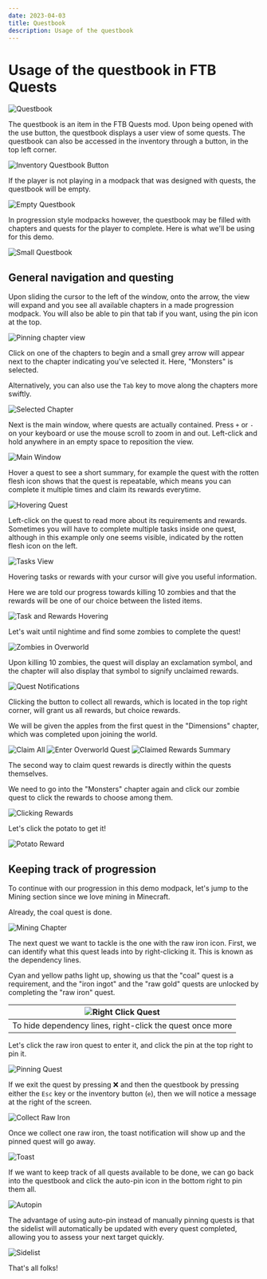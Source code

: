 ```yaml
---
date: 2023-04-03
title: Questbook
description: Usage of the questbook
---
```


# Usage of the questbook in FTB Quests

![Questbook](./images/questbook-usage/questbook.png "Questbook")

The questbook is an item in the FTB Quests mod. Upon being opened with the use button, the questbook displays a user view of some quests. The questbook can also be accessed in the inventory through a button, in the top left corner.

![Inventory Questbook Button](./images/questbook-usage/inventory-book.png "The questbook button inside the player inventory")

If the player is not playing in a modpack that was designed with quests, the questbook will be empty.

![Empty Questbook](./images/questbook-usage/empty-questbook.png "An empty questbook page")

In progression style modpacks however, the questbook may be filled with chapters and quests for the player to complete. Here is what we'll be using for this demo.

![Small Questbook](./images/questbook-usage/sample-questbook.png "A questbook filled with a few chapters and quests")

## General navigation and questing

Upon sliding the cursor to the left of the window, onto the arrow, the view will expand and you see all available chapters in a made progression modpack. You will also be able to pin that tab if you want, using the pin icon at the top.

![Pinning chapter view](./images/questbook-usage/arrow-to-open-chapters.png "Pinning the chapter view using the pin button")

Click on one of the chapters to begin and a small grey arrow will appear next to the chapter indicating you've selected it. Here, "Monsters" is selected.

Alternatively, you can also use the `Tab` key to move along the chapters more swiftly.

![Selected Chapter](./images/questbook-usage/select-chapter.png "The \"Monsters\" chapter is selected")

Next is the main window, where quests are actually contained. Press `+` or `-` on your keyboard or use the mouse scroll to zoom in and out. Left-click and hold anywhere in an empty space to reposition the view.

![Main Window](./images/questbook-usage/main-window.png "The main window of the \"Monsters\" chapter")

Hover a quest to see a short summary, for example the quest with the rotten flesh icon shows that the quest is repeatable, which means you can complete it multiple times and claim its rewards everytime.

![Hovering Quest](./images/questbook-usage/hover-zombie-quest.png "The quest is being hovered with the cursor")

Left-click on the quest to read more about its requirements and rewards. Sometimes you will have to complete multiple tasks inside one quest, although in this example only one seems visible, indicated by the rotten flesh icon on the left.

![Tasks View](./images/questbook-usage/kill-zombies-quest.gif "The tasks view of a quest")

Hovering tasks or rewards with your cursor will give you useful information.

Here we are told our progress towards killing 10 zombies and that the rewards will be one of our choice between the listed items.

![Task and Rewards Hovering](./images/questbook-usage/task-reward-hover.png "Hovering the tasks and rewards")

Let's wait until nightime and find some zombies to complete the quest!

![Zombies in Overworld](./images/questbook-usage/zombies-in-overworld.png "A zombie in the Overworld")

Upon killing 10 zombies, the quest will display an exclamation symbol, and the chapter will also display that symbol to signify unclaimed rewards.

![Quest Notifications](./images/questbook-usage/quest-and-chapter-unclaimed.png "Notifications shown on the quest and on the chapter")

Clicking the button to collect all rewards, which is located in the top right corner, will grant us all rewards, but choice rewards.

We will be given the apples from the first quest in the "Dimensions" chapter, which was completed upon joining the world.

![Claim All](./images/questbook-usage/claim-all-button.png "Click to collect all rewards!")
![Enter Overworld Quest](./images/questbook-usage/apples-quest.png "The overworld quest")
![Claimed Rewards Summary](./images/questbook-usage/all-rewards-claimed.png "All claimed rewards")

The second way to claim quest rewards is directly within the quests themselves.

We need to go into the "Monsters" chapter again and click our zombie quest to click the rewards to choose among them.

![Clicking Rewards](./images/questbook-usage/click-carrot.png "Clicking the carrot icon to choose our reward")

Let's click the potato to get it!

![Potato Reward](./images/questbook-usage/potato-reward.png "Potato reward")

## Keeping track of progression

To continue with our progression in this demo modpack, let's jump to the Mining section since we love mining in Minecraft.

Already, the coal quest is done.

![Mining Chapter](./images/questbook-usage/mining-chapter.png "The \"Mining\" chapter has quests related to ores")

The next quest we want to tackle is the one with the raw iron icon. First, we can identify what this quest leads into by right-clicking it. This is known as the dependency lines.

Cyan and yellow paths light up, showing us that the "coal" quest is a requirement, and the "iron ingot" and the "raw gold" quests are unlocked by completing the "raw iron" quest.

|![Right Click Quest](./images/questbook-usage/right-click-quest.png "Right-clicking a quest shows dependency lines")|
|:-:|
|To hide dependency lines, right-click the quest once more|

Let's click the raw iron quest to enter it, and click the pin at the top right to pin it.

![Pinning Quest](./images/questbook-usage/pinning-quest.png "The pin icon can pin a quest to the screen")

If we exit the quest by pressing :x: and then the questbook by pressing either the `Esc` key or the inventory button (`e`), then we will notice a message at the right of the screen.

![Collect Raw Iron](./images/questbook-usage/collect-raw-iron.png "A pinned quest showing up on screen")

Once we collect one raw iron, the toast notification will show up and the pinned quest will go away.

![Toast](./images/questbook-usage/collect-iron-toast.png "Toast notification")

If we want to keep track of all quests available to be done, we can go back into the questbook and click the auto-pin icon in the bottom right to pin them all.

![Autopin](./images/questbook-usage/autopin.png "Pinning quests automatically")

The advantage of using auto-pin instead of manually pinning quests is that the sidelist will automatically be updated with every quest completed, allowing you to assess your next target quickly.

![Sidelist](./images/questbook-usage/sidelist.png "The sidelist updates automatically with auto-pin")

That's all folks!
